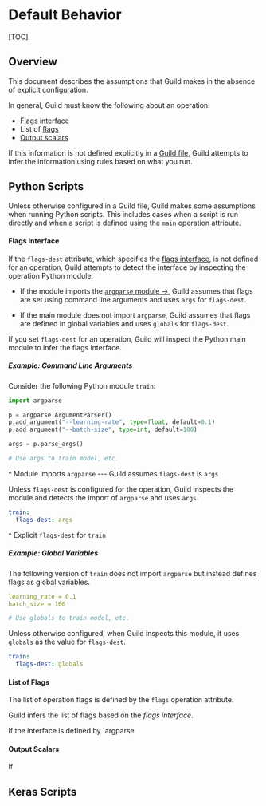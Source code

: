 # Default Behavior

[TOC]

## Overview

This document describes the assumptions that Guild makes in the
absence of explicit configuration.

In general, Guild must know the following about an operation:

- [Flags interface](ref:flags-interface)
- List of [flags](ref:flags)
- [Output scalars](ref:output-scalars)

If this information is not defined explicitly in a [Guild
file](ref:guildfile), Guild attempts to infer the information using
rules based on what you run.

## Python Scripts

Unless otherwise configured in a Guild file, Guild makes some
assumptions when running Python scripts. This includes cases when a
script is run directly and when a script is defined using the `main`
operation attribute.

#### Flags Interface

If the `flags-dest` attribute, which specifies the [flags
interface](ref:flags-interface), is not defined for an operation,
Guild attempts to detect the interface by inspecting the operation
Python module.

- If the module imports the [`argparse` module
  ->](https://docs.python.org/library/argparse.html), Guild assumes
  that flags are set using command line arguments and uses ``args``
  for `flags-dest`.

- If the main module does not import `argparse`, Guild assumes that
  flags are defined in global variables and uses ``globals`` for
  `flags-dest`.

If you set `flags-dest` for an operation, Guild will inspect the
Python main module to infer the flags interface.

##### Example: Command Line Arguments

Consider the following Python module `train`:

``` python
import argparse

p = argparse.ArgumentParser()
p.add_argument("--learning-rate", type=float, default=0.1)
p.add_argument("--batch-size", type=int, default=100)

args = p.parse_args()

# Use args to train model, etc.
```

^ Module imports `argparse` --- Guild assumes `flags-dest` is ``args``

Unless `flags-dest` is configured for the operation, Guild inspects
the module and detects the import of `argparse` and uses ``args``.

``` yaml
train:
  flags-dest: args
```

^ Explicit `flags-dest` for `train`

##### Example: Global Variables

The following version of `train` does not import `argparse` but
instead defines flags as global variables.

``` yaml
learning_rate = 0.1
batch_size = 100

# Use globals to train model, etc.
```

Unless otherwise configured, when Guild inspects this module, it uses
``globals`` as the value for `flags-dest`.

``` yaml
train:
  flags-dest: globals
```

#### List of Flags

The list of operation flags is defined by the `flags` operation
attribute.

Guild infers the list of flags based on the *flags interface*.

If the interface is defined by `argparse



#### Output Scalars

If


## Keras Scripts
